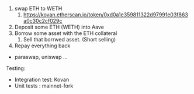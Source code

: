 1. swap ETH to WETH
   1. https://kovan.etherscan.io/token/0xd0a1e359811322d97991e03f863a0c30c2cf029c
2. Deposit some ETH (WETH) into Aave
3. Borrow some asset with the ETH collateral
   1. Sell that borrwed asset. (Short selling)
4. Repay everything back

- paraswap, uniswap ...


Testing:

- Integration test: Kovan
- Unit tests : mainnet-fork